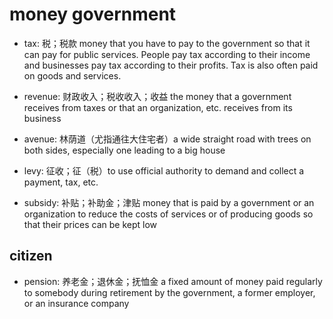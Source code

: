 # money government

- tax: 税；税款 money that you have to pay to the government so that it can pay for public services. People pay tax according to their income and businesses pay tax according to their profits. Tax is also often paid on goods and services.
- revenue: 财政收入；税收收入；收益 the money that a government receives from taxes or that an organization, etc. receives from its business
- avenue: 林荫道（尤指通往大住宅者）a wide straight road with trees on both sides, especially one leading to a big house

- levy: 征收；征（税）to use official authority to demand and collect a payment, tax, etc.

- subsidy: 补贴；补助金；津贴 money that is paid by a government or an organization to reduce the costs of services or of producing goods so that their prices can be kept low

## citizen

- pension: 养老金；退休金；抚恤金 a fixed amount of money paid regularly to somebody during retirement by the government, a former employer, or an insurance company
